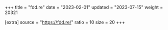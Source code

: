 +++
title = "fdd.re"
date = "2023-02-01"
updated = "2023-07-15"
weight = 20321

[extra]
source = "https://fdd.re/"
ratio = 10
size = 20
+++
